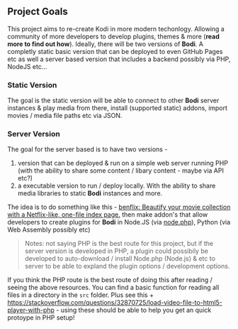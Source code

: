 ## Project Goals

This project aims to re-create Kodi in more modern techonlogy. Allowing a community of more developers to develop plugins, themes & more (<b>read more to find out how</b>). Ideally, there will be two versions
of <b>Bodi</b>. A completly static basic version that can be deployed to even GitHub Pages etc as well a server based version that includes a backend possibly via PHP, NodeJS etc...


### Static Version 

The goal is the static version will be able to connect to other <b>Bodi</b> server instances & play media from there, install (supported static) addons, import movies / media file paths etc via JSON.

### Server Version

The goal for the server based is to have two versions - 

1. version that can be deployed & run on a simple web server running PHP (with the ability to share some content / libary content - maybe via API etc?)
2. a executable version to run / deploy locally. With the ability to share media libraries to static <b>Bodi</b> instances and more. 

The idea is to do something like this - [benflix: Beautify your movie collection with a Netflix-like, one-file index page.](https://github.com/benji1000/benflix) then make addon's that allow developers to create plugins for <b>Bodi</b> in Node.JS (via [node.php](https://github.com/niutech/node.php)), Python (via Web Assembly possibly etc)

> Notes: not saying PHP is the best route for this project, but if the server version is developed in PHP, a plugin could possibily be developed to auto-download / install Node.php (Node.js) & etc to server to be able to expland the plugin options / development options. 

If you think the PHP route is the best route of doing this after reading / seeing the above resources. You can find a basic function for reading all files in a directory in the <code>src</code> folder.  Plus see this + https://stackoverflow.com/questions/32870725/load-video-file-to-html5-player-with-php - using these should be able to help you get an quick protoype in PHP setup! 
